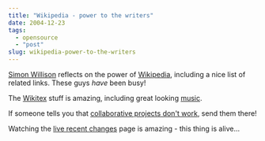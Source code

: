 ```yaml
---
title: "Wikipedia - power to the writers"
date: 2004-12-23
tags: 
  - opensource
  - "post"
slug: wikipedia-power-to-the-writers
---
```


[Simon Willison](http://simon.incutio.com/archive/2004/12/23/wikilove) reflects on the power of [Wikipedia](http://en.wikipedia.org/), including a nice list of related links. These guys _have_ been busy!

The [Wikitex](http://wikisophia.org/wiki/Wikitex) stuff is amazing, including great looking [music](http://wikisophia.org/wiki/Wikitex#Music).

If someone tells you that [collaborative projects don't work](http://www.jimjag.com/imo/index.php?/archives/7-The-Force-of-FUD.html), send them there!

Watching the [live recent changes](http://kohl.wikimedia.org/cgi-bin/rcdumper) page is amazing - this thing is alive...
